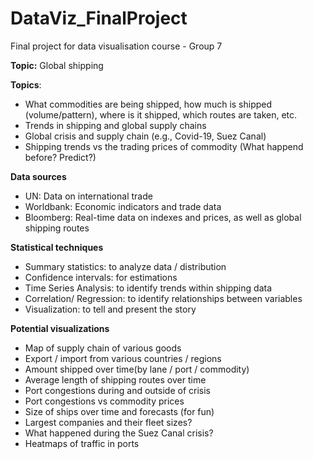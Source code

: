 # DataViz_FinalProject
Final project for data visualisation course - Group 7

**Topic:** Global shipping

**Topics**: 
- What commodities are being shipped, how much is shipped (volume/pattern), where
  is it shipped, which routes are taken, etc.
- Trends in shipping and global supply chains
- Global crisis and supply chain (e.g., Covid-19, Suez Canal)
- Shipping trends vs the trading prices of commodity (What happend before? Predict?)

**Data sources**
- UN: Data on international trade
- Worldbank: Economic indicators and trade data
- Bloomberg: Real-time data on indexes and prices, as well as global shipping routes

**Statistical techniques**
- Summary statistics: to analyze data / distribution
- Confidence intervals: for estimations
- Time Series Analysis: to identify trends within shipping data
- Correlation/ Regression: to identify relationships between variables
- Visualization: to tell and present the story

**Potential visualizations**
- Map of supply chain of various goods
- Export / import from various countries / regions
- Amount shipped over time(by lane / port / commodity)
- Average length of shipping routes over time
- Port congestions during and outside of crisis
- Port congestions vs commodity prices
- Size of ships over time and forecasts (for fun)
- Largest companies and their fleet sizes?
- What happened during the Suez Canal crisis?
- Heatmaps of traffic in ports




